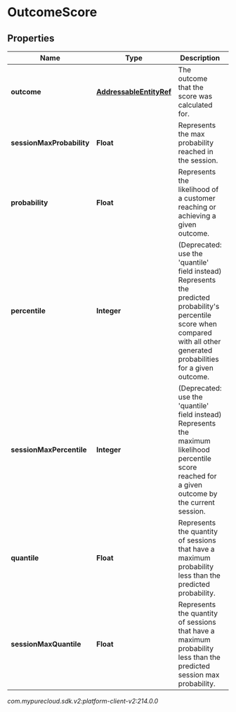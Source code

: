 # OutcomeScore


## Properties

| Name | Type | Description | Notes |
| ------------ | ------------- | ------------- | ------------- |
| **outcome** | [**AddressableEntityRef**](AddressableEntityRef) | The outcome that the score was calculated for. |  [optional] |
| **sessionMaxProbability** | **Float** | Represents the max probability reached in the session. |  [optional] |
| **probability** | **Float** | Represents the likelihood of a customer reaching or achieving a given outcome. |  [optional] |
| **percentile** | **Integer** | (Deprecated: use the 'quantile' field instead) Represents the predicted probability's percentile score when compared with all other generated probabilities for a given outcome. |  [optional] |
| **sessionMaxPercentile** | **Integer** | (Deprecated: use the 'quantile' field instead) Represents the maximum likelihood percentile score reached for a given outcome by the current session. |  [optional] |
| **quantile** | **Float** | Represents the quantity of sessions that have a maximum probability less than the predicted probability. |  [optional] |
| **sessionMaxQuantile** | **Float** | Represents the quantity of sessions that have a maximum probability less than the predicted session max probability. |  [optional] |




_com.mypurecloud.sdk.v2:platform-client-v2:214.0.0_
